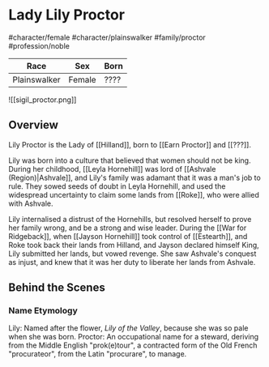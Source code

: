 # Lady Lily Proctor
#character/female #character/plainswalker #family/proctor #profession/noble

Race | Sex | Born
-----|-----|-----
Plainswalker | Female | ????

![[sigil_proctor.png]]

## Overview
Lily Proctor is the Lady of [[Hilland]], born to [[Earn Proctor]] and [[???]].

Lily was born into a culture that believed that women should not be king. During her childhood, [[Leyla Hornehill]] was lord of [[Ashvale (Region)|Ashvale]], and Lily's family was adamant that it was a man's job to rule. They sowed seeds of doubt in Leyla Hornehill, and used the widespread uncertainty to claim some lands from 
[[Roke]], who were allied with Ashvale.

Lily internalised a distrust of the Hornehills, but resolved herself to prove her family wrong, and be a strong and wise leader. During the [[War for Ridgeback]], when [[Jayson Hornehill]] took control of [[Estearth]], and Roke took back their lands from Hilland, and Jayson declared himself King, Lily submitted her lands, but vowed revenge. She saw Ashvale's conquest as injust, and knew that it was her duty to liberate her lands from Ashvale.

## Behind the Scenes
### Name Etymology
Lily: Named after the flower, *Lily of the Valley*, because she was so pale when she was born.
Proctor: An occupational name for a steward, deriving from the Middle English "prok(e)tour", a contracted form of the Old French "procurateor", from the Latin "procurare", to manage.